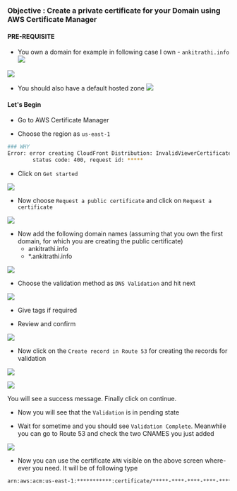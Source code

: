 ### Objective : Create a private certificate for your Domain using AWS Certificate Manager

#### PRE-REQUISITE
- You own a domain for example in following case I own - `ankitrathi.info`
![](.images/route53_dashboard.png)

![](.images/route53_dashboard_registered_domains.png)

- You should also have a default hosted zone
![](.images/route53_hosted_zones.png)


#### Let's Begin
- Go to AWS Certificate Manager

- Choose the region as `us-east-1`
```bash
### WHY
Error: error creating CloudFront Distribution: InvalidViewerCertificate: The specified SSL certificate doesn't exist, isn't in us-east-1 region, isn't valid, or doesn't include a valid certificate chain.
        status code: 400, request id: *****
```

- Click on `Get started`

![](.images/cert_manager_provision_certificates.png)


- Now choose `Request a public certificate` and click on `Request a certificate`

![](.images/cert_manager_request_a_public_certificate.png)




- Now add the following domain names (assuming that you own the first domain, for which you are creating the public certificate)
  - ankitrathi.info
  - *.ankitrathi.info

![](.images/cert_manager_add_domain_names.png)  

- Choose the validation method as `DNS Validation` and hit next

![](.images/cert_manager_select_validation_method.png)

- Give tags if required

- Review and confirm

![](.images/cert_manager_review.png)


- Now click on the `Create record in Route 53` for creating the records for validation

![](.images/cert_manager_validation.png)

![](.images/cert_manager_create_record_in_route_53.png)
  
You will see a success message. Finally click on continue.

- Now you will see that the `Validation` is in pending state

- Wait for sometime and you should see `Validation Complete`. Meanwhile you can go to Route 53 and check the two CNAMES you just added


![](.images/cert_manager_validation_success.png)

- Now you can use the certificate `ARN` visible on the above screen where-ever you need.
  It will be of following type
```bash
arn:aws:acm:us-east-1:***********:certificate/*****-****-****-****-********
```



 
